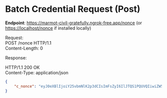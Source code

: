 # Batch Credential Request (Post)

**Endpoint**: <https://marmot-civil-gratefully.ngrok-free.app/nonce> (or <https://localhost/nonce> if installed locally)

Request:  
POST /nonce HTTP/1.1   
Content-Length: 0

Response:

HTTP/1.1 200 OK  
Content-Type: application/json  
```json
{  
    "c_nonce": "eyJ0eXBlIjoiY25vbmNlK2p3dCIsImFsZyI6IlJTQS1PQUVQIiwiZW5jIjoiQTI1NkdDTSJ9.I7xww7qgKbBiwN8-WGhx-8TnLWaKwQMbNd5n_dxxhYppwEc7fxnSXWE6r6F77lJmxyk-tgRDXe5EXv1y54z5hZUzXBmbas2IwLMy8Qyoljd_aajpUDlbSY9EpYs5ThdV43IyaJRYd71qA6OLtRD9P4hlEi4igNlJi-zDX_ktkD9dH93bzRJ5rj1zMomLojQsFoZz2KyD-xJ5NUGq4UA47CnZjWcdDfHZZdjx1q2NkmMQXnYoT9CfjC6UVdNFoC2YR9p4BKO8v8KRE3BuP96gAd_VyzyVgEr1HMyuHrGYPSl1g6BzbGMD6u9TZ0C4ArzqRg3feZmSeaHOQxSNaHAuRSFYDoAZ-wSPdVJ0hDL6Jck_I00M0gvKM8sCoLHraF_d76xEQIvsaB7HsFWWwRRpoEtmfMQ_QBSIWaQ3VKgZ6qz58GjSOAa2Sd3zAheatZrZB0rWo0U8IuwoWbFY7s-bLwdhWQsGPaQ3egsW-sedcpH-xT4MxX9y4XJ9Sg3EapJNW3J4caRsqLl036Df16O7sNLjwSThwDIMGN3PJ-GYlT09AYmC117_ZUkXGvvDfe12MlEq9JjI0Fs2NfXAMv13i1uplwwZSzXBljS7eT61HuGATJHSI7iRDZqJSuIyxjQROLAkT0Wa-goi0X70LZ4zaxYhTVaorVH0nyoseECvYrs.rXegqzWABkN1xOKw.BLje0_LTxBr0D3a9zeJO2-M8CK7s5hBjIQjqTDTHBNz4ETcdJGyUzfRZcaBs1yLdX-3gVm4SJebaF8uErEyceYgQeWc_1rcjbyaGSVp6gTYSx6XohaZ-HyUWBvJ91YKOUzLqqsM5EyMKHxq6NbijziJIBARk0ZiD2g_VJUUsDqHdYMlvKJoNUXlVKLU-HVpYWtOqsw63z0j3yPTLyLg0qYB9qTfHZavNIvW5dJYxu2RmzpyyZ7ArmzkD.A064SrBe4UjVT1s8B_tHKw"
}  
```
